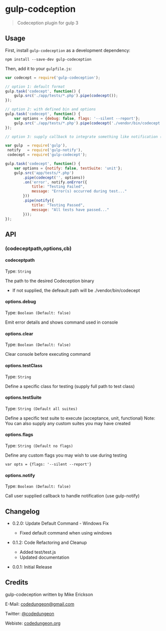 # gulp-codception
> Codeception plugin for gulp 3

## Usage

First, install `gulp-codeception` as a development dependency:

```shell
npm install --save-dev gulp-codeception
```

Then, add it to your `gulpfile.js`:

```javascript
var codecept = require('gulp-codeception');

// option 1: default format
gulp.task('codecept', function() {
	gulp.src('./app/tests/*.php').pipe(codecept());
});

// option 2: with defined bin and options
gulp.task('codecept', function() {
	var options = {debug: false, flags: '--silent --report'};
	gulp.src('./app/tests/*.php').pipe(codecept('./vendor/bin/codecept run',options));
});

// option 3: supply callback to integrate something like notification (using gulp-notify)

var gulp  = require('gulp'),
 notify   = require('gulp-notify'),
 codecept = require('gulp-codecept');

gulp.task('codecept', function() {
	var options = {notify: false, testSuite: 'unit'};
	gulp.src('app/tests/*.php')
		.pipe(codecept('', options))
		.on('error', notify.onError({
			title: "Testing Failed",
			message: "Error(s) occurred during test..."
		}))
		.pipe(notify({
			title: "Testing Passed",
			message: "All tests have passed..."
		}));
});


```

## API

### (codeceptpath,options,cb)

#### codeceptpath

Type: `String`

The path to the desired Codeception binary
- If not supplied, the defeault path will be ./vendor/bin/codecept

#### options.debug
Type: `Boolean (Default: false)`

Emit error details and shows command used in console

#### options.clear
Type: `Boolean (Default: false)`

Clear console before executing command

#### options.testClass
Type: `String`

Define a specific class for testing (supply full path to test class)

#### options.testSuite
Type: `String (Default all suites)`

Define a specific test suite to execute (acceptance, unit, functional)
Note: You can also supply any custom suites you may have created

#### options.flags
Type: `String (Default no flags)`

Define any custom flags you may wish to use during testing

```
var opts = {flags: '--silent --report'}
```

#### options.notify
Type: `Boolean (Default: false)`

Call user supplied callback to handle notification (use gulp-notify)

## Changelog

- 0.2.0: Update Default Command - Windows Fix
    - Fixed default command when using windows

- 0.1.2: Code Refactoring and Cleanup
    - Added test/test.js
    - Updated documentation

- 0.0.1: Initial Release

## Credits

gulp-codeception written by Mike Erickson

E-Mail: [codedungeon@gmail.com](mailto:codedungeon@gmail.com)

Twitter: [@codedungeon](http://twitter.com/codedungeon)

Webiste: [codedungeon.org](http://codedungeon.org)